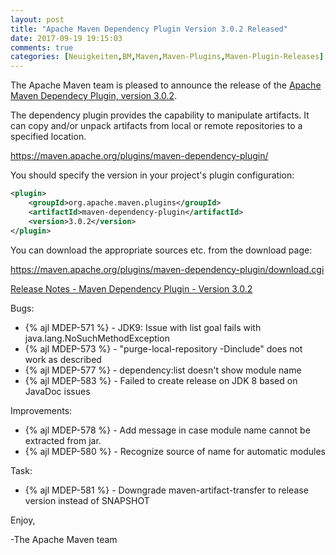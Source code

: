 ```yaml
---
layout: post
title: "Apache Maven Dependency Plugin Version 3.0.2 Released"
date: 2017-09-19 19:15:03
comments: true
categories: [Neuigkeiten,BM,Maven,Maven-Plugins,Maven-Plugin-Releases]
---
```

The Apache Maven team is pleased to announce the release of the 
[Apache Maven Dependecy Plugin, version 3.0.2](https://maven.apache.org/plugins/maven-dependency-plugin/).

The dependency plugin provides the capability to manipulate artifacts. It
can copy and/or unpack artifacts from local or remote repositories to a
specified location.

https://maven.apache.org/plugins/maven-dependency-plugin/

You should specify the version in your project's plugin configuration:

``` xml
<plugin>
    <groupId>org.apache.maven.plugins</groupId>
    <artifactId>maven-dependency-plugin</artifactId>
    <version>3.0.2</version>
</plugin>
``` 

You can download the appropriate sources etc. from the download page:

https://maven.apache.org/plugins/maven-dependency-plugin/download.cgi


<!-- more -->

[Release Notes - Maven Dependency Plugin - Version 3.0.2](https://issues.apache.org/jira/secure/ReleaseNote.jspa?projectId=12317227&version=12338874)


Bugs:

 * {% ajl MDEP-571 %} - JDK9: Issue with list goal fails with java.lang.NoSuchMethodException
 * {% ajl MDEP-573 %} - "purge-local-repository -Dinclude" does not work as described
 * {% ajl MDEP-577 %} - dependency:list doesn't show module name
 * {% ajl MDEP-583 %} - Failed to create release on JDK 8 based on JavaDoc issues

Improvements:

 * {% ajl MDEP-578 %} - Add message in case module name cannot be extracted from jar.
 * {% ajl MDEP-580 %} - Recognize source of name for automatic modules

Task:

 * {% ajl MDEP-581 %} - Downgrade maven-artifact-transfer to release version instead of SNAPSHOT

Enjoy,

-The Apache Maven team
